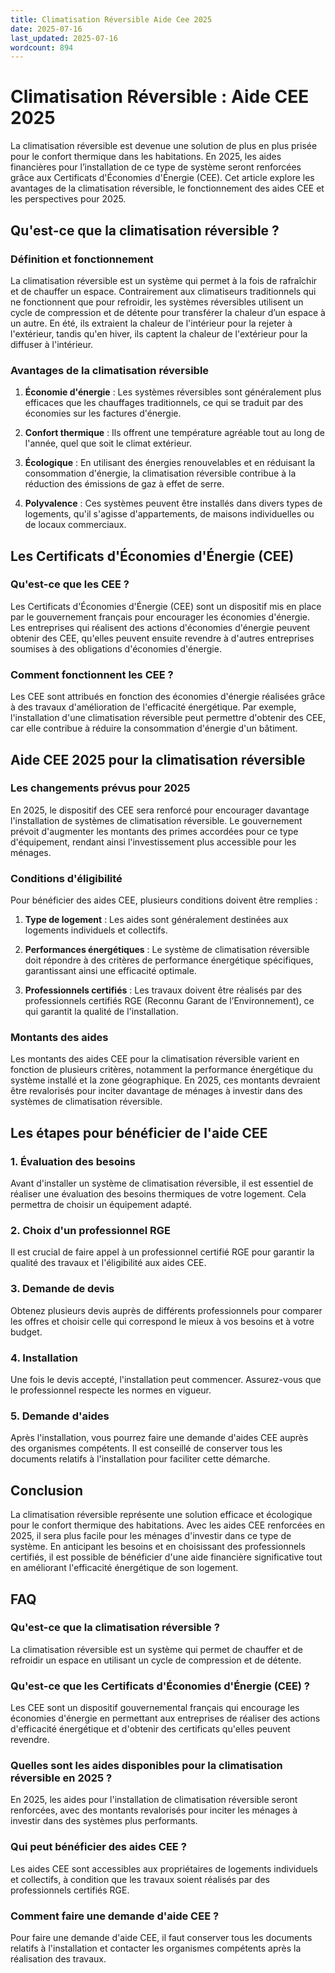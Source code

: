 ```yaml
---
title: Climatisation Réversible Aide Cee 2025
date: 2025-07-16
last_updated: 2025-07-16
wordcount: 894
---
```


# Climatisation Réversible : Aide CEE 2025

La climatisation réversible est devenue une solution de plus en plus prisée pour le confort thermique dans les habitations. En 2025, les aides financières pour l’installation de ce type de système seront renforcées grâce aux Certificats d'Économies d'Énergie (CEE). Cet article explore les avantages de la climatisation réversible, le fonctionnement des aides CEE et les perspectives pour 2025.

## Qu'est-ce que la climatisation réversible ?

### Définition et fonctionnement

La climatisation réversible est un système qui permet à la fois de rafraîchir et de chauffer un espace. Contrairement aux climatiseurs traditionnels qui ne fonctionnent que pour refroidir, les systèmes réversibles utilisent un cycle de compression et de détente pour transférer la chaleur d’un espace à un autre. En été, ils extraient la chaleur de l'intérieur pour la rejeter à l'extérieur, tandis qu'en hiver, ils captent la chaleur de l'extérieur pour la diffuser à l'intérieur.

### Avantages de la climatisation réversible

1. **Économie d'énergie** : Les systèmes réversibles sont généralement plus efficaces que les chauffages traditionnels, ce qui se traduit par des économies sur les factures d'énergie.
   
2. **Confort thermique** : Ils offrent une température agréable tout au long de l'année, quel que soit le climat extérieur.

3. **Écologique** : En utilisant des énergies renouvelables et en réduisant la consommation d'énergie, la climatisation réversible contribue à la réduction des émissions de gaz à effet de serre.

4. **Polyvalence** : Ces systèmes peuvent être installés dans divers types de logements, qu'il s'agisse d'appartements, de maisons individuelles ou de locaux commerciaux.

## Les Certificats d'Économies d'Énergie (CEE)

### Qu'est-ce que les CEE ?

Les Certificats d'Économies d'Énergie (CEE) sont un dispositif mis en place par le gouvernement français pour encourager les économies d'énergie. Les entreprises qui réalisent des actions d'économies d'énergie peuvent obtenir des CEE, qu'elles peuvent ensuite revendre à d'autres entreprises soumises à des obligations d'économies d'énergie.

### Comment fonctionnent les CEE ?

Les CEE sont attribués en fonction des économies d'énergie réalisées grâce à des travaux d'amélioration de l'efficacité énergétique. Par exemple, l'installation d'une climatisation réversible peut permettre d'obtenir des CEE, car elle contribue à réduire la consommation d'énergie d'un bâtiment.

## Aide CEE 2025 pour la climatisation réversible

### Les changements prévus pour 2025

En 2025, le dispositif des CEE sera renforcé pour encourager davantage l'installation de systèmes de climatisation réversible. Le gouvernement prévoit d'augmenter les montants des primes accordées pour ce type d'équipement, rendant ainsi l'investissement plus accessible pour les ménages.

### Conditions d'éligibilité

Pour bénéficier des aides CEE, plusieurs conditions doivent être remplies :

1. **Type de logement** : Les aides sont généralement destinées aux logements individuels et collectifs.

2. **Performances énergétiques** : Le système de climatisation réversible doit répondre à des critères de performance énergétique spécifiques, garantissant ainsi une efficacité optimale.

3. **Professionnels certifiés** : Les travaux doivent être réalisés par des professionnels certifiés RGE (Reconnu Garant de l’Environnement), ce qui garantit la qualité de l'installation.

### Montants des aides

Les montants des aides CEE pour la climatisation réversible varient en fonction de plusieurs critères, notamment la performance énergétique du système installé et la zone géographique. En 2025, ces montants devraient être revalorisés pour inciter davantage de ménages à investir dans des systèmes de climatisation réversible.

## Les étapes pour bénéficier de l'aide CEE

### 1. Évaluation des besoins

Avant d'installer un système de climatisation réversible, il est essentiel de réaliser une évaluation des besoins thermiques de votre logement. Cela permettra de choisir un équipement adapté.

### 2. Choix d'un professionnel RGE

Il est crucial de faire appel à un professionnel certifié RGE pour garantir la qualité des travaux et l'éligibilité aux aides CEE.

### 3. Demande de devis

Obtenez plusieurs devis auprès de différents professionnels pour comparer les offres et choisir celle qui correspond le mieux à vos besoins et à votre budget.

### 4. Installation

Une fois le devis accepté, l'installation peut commencer. Assurez-vous que le professionnel respecte les normes en vigueur.

### 5. Demande d'aides

Après l'installation, vous pourrez faire une demande d'aides CEE auprès des organismes compétents. Il est conseillé de conserver tous les documents relatifs à l'installation pour faciliter cette démarche.

## Conclusion

La climatisation réversible représente une solution efficace et écologique pour le confort thermique des habitations. Avec les aides CEE renforcées en 2025, il sera plus facile pour les ménages d'investir dans ce type de système. En anticipant les besoins et en choisissant des professionnels certifiés, il est possible de bénéficier d'une aide financière significative tout en améliorant l'efficacité énergétique de son logement.

## FAQ

### Qu'est-ce que la climatisation réversible ?

La climatisation réversible est un système qui permet de chauffer et de refroidir un espace en utilisant un cycle de compression et de détente.

### Qu'est-ce que les Certificats d'Économies d'Énergie (CEE) ?

Les CEE sont un dispositif gouvernemental français qui encourage les économies d'énergie en permettant aux entreprises de réaliser des actions d'efficacité énergétique et d'obtenir des certificats qu'elles peuvent revendre.

### Quelles sont les aides disponibles pour la climatisation réversible en 2025 ?

En 2025, les aides pour l'installation de climatisation réversible seront renforcées, avec des montants revalorisés pour inciter les ménages à investir dans des systèmes plus performants.

### Qui peut bénéficier des aides CEE ?

Les aides CEE sont accessibles aux propriétaires de logements individuels et collectifs, à condition que les travaux soient réalisés par des professionnels certifiés RGE.

### Comment faire une demande d'aide CEE ?

Pour faire une demande d'aide CEE, il faut conserver tous les documents relatifs à l'installation et contacter les organismes compétents après la réalisation des travaux.